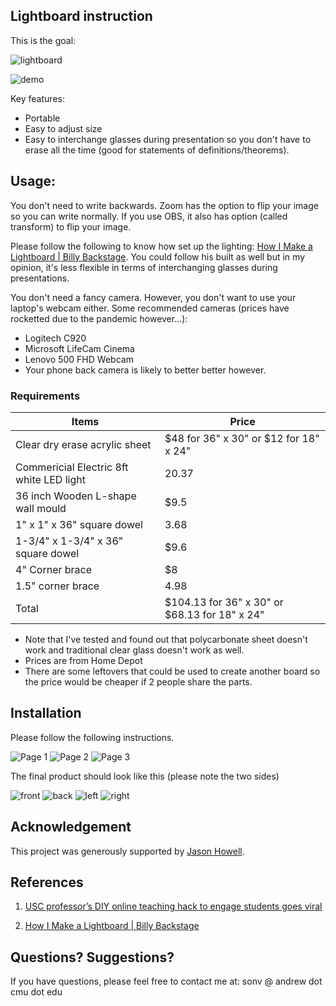 ## Lightboard instruction
This is the goal:

![lightboard](lightboard.jpg)

![demo](https://drive.google.com/file/d/11st3Axf6iM0eDDXzJOk_KdCnsoE1nwKD/view?usp=sharing)

Key features:

* Portable
* Easy to adjust size
* Easy to interchange glasses during presentation so you don't have to erase all the time (good for statements of definitions/theorems).

## Usage:
You don't need to write backwards. Zoom has the option to flip your image so you can write normally. 
If you use OBS, it also has option (called transform) to flip your image.

Please follow the following to know how set up the lighting: [How I Make a Lightboard | Billy Backstage](https://www.youtube.com/watch?v=2mf03HhlE6E). You could follow his built as well but in my opinion, it's less flexible in terms of interchanging glasses during presentations.

You don't need a fancy camera. However, you don't want to use your laptop's webcam either. Some recommended cameras (prices have rocketted due to the pandemic however...): 
* Logitech C920 
* Microsoft LifeCam Cinema 
* Lenovo 500 FHD Webcam
* Your phone back camera is likely to better better however.


### Requirements

| Items         | Price     |
|----           | ----      |
|Clear dry erase acrylic sheet   |   $48 for 36" x 30" or $12 for 18" x 24" |
|Commericial Electric 8ft white LED light   |20.37  |
|36 inch Wooden L-shape wall mould | $9.5 |
|1" x 1" x 36" square dowel | 3.68 |
|1-3/4" x 1-3/4" x 36" square dowel | $9.6 |
|4" Corner brace   | $8    |
|1.5" corner brace | 4.98   |
| Total | $104.13 for 36" x 30" or $68.13 for 18" x 24" |

* Note that I've tested and found out that polycarbonate sheet doesn't work and traditional clear glass doesn't work as well.
* Prices are from Home Depot
* There are some leftovers that could be used to create another board so the price would be cheaper if 2 people share the parts.

## Installation

Please follow the following instructions.

![Page 1](instruction1.jpg)
![Page 2](instruction2.jpg)
![Page 3](instruction3.jpg)

The final product should look like this (please note the two sides)

![front](front.jpg)
![back](back.jpg)
![left](left.jpg)
![right](right.jpg)

## Acknowledgement
This project was generously supported by [Jason Howell](https://www.cmu.edu/math/people/faculty/howell.html).

## References
1. [USC professor’s DIY online teaching hack to engage students goes viral](https://news.usc.edu/174170/emily-nix-usc-professors-diy-online-teaching-hack/)

2. [How I Make a Lightboard | Billy Backstage](https://www.youtube.com/watch?v=2mf03HhlE6E)

## Questions? Suggestions?

If you have questions, please feel free to contact me at: sonv @ andrew dot cmu dot edu